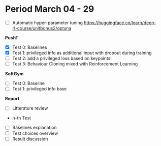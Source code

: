 # Period March 04 - 29

- [ ]  Automatic hyper-parameter tuning https://huggingface.co/learn/deep-rl-course/unitbonus2/optuna

**PushT**

- [x]  Test 0: Baselines
- [x]  Test 1: privileged info as additional input with dropout during training
- [ ]  Test 2: add a privileged loss based on keypoints!
- [ ]  Test 3: Behaviour Cloning mixed with Reinforcement Learning

**SoftGym**

- [ ]  Test 0: Baseline
- [ ]  Test 1: privileged info base

**Report**

- [ ]  Litterature review

- n-th Test
- [ ]  Baselines explanation
- [ ]  Test choices overview
- [ ]  Result discussion